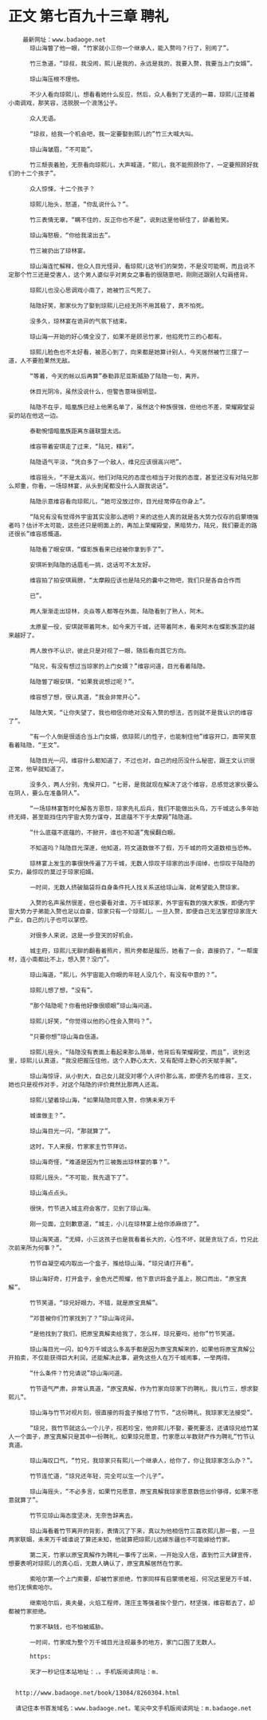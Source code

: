 # 正文 第七百九十三章 聘礼
        最新网址：www.badaoge.net
          琼山海瞥了他一眼，“竹家就小三你一个继承人，能入赘吗？行了，别闹了”。
      
          竹三急道，“琼叔，我没闹，熙儿是我的，永远是我的，我要入赘，我要当上门女婿”。
      
          琼山海压根不理他。
      
          不少人看向琼熙儿，想看看她什么反应，然后，众人看到了无语的一幕，琼熙儿正搂着小南调戏，那笑容，活脱脱一个浪荡公子。
      
          众人无语。
      
          “琼叔，给我一个机会吧，我一定要娶到熙儿的”竹三大喊大叫。
      
          琼山海皱眉，“不可能”。
      
          竹三颓丧着脸，无奈看向琼熙儿，大声喊道，“熙儿，我不能照顾你了，一定要照顾好我们的十二个孩子”。
      
          众人惊悚，十二个孩子？
      
          琼熙儿抬头，怒道，“你乱说什么？”。
      
          竹三表情无辜，“瞒不住的，反正你也不是”，说到这里他顿住了，舔着脸笑。
      
          琼山海怒极，“你给我滚出去”。
      
          竹三被扔出了琼林宴。
      
          琼山海连忙解释，但众人目光怪异，看琼熙儿这爷们的架势，不是没可能啊，而且说不定那个竹三还是受害人，这个男人婆似乎对男女之事看的很随意吧，刚刚还跟别人勾肩搭背。
      
          琼熙儿也没心思调戏小南了，她被竹三气死了。
      
          陆隐好笑，那家伙为了娶到琼熙儿已经无所不用其极了，真不怕死。
      
          没多久，琼林宴在诡异的气氛下结束。
      
          琼山海一开始的好心情全没了，如果不是顾忌竹家，他掐死竹三的心都有。
      
          琼熙儿脸色也不太好看，被恶心到了，向来都是她算计别人，今天居然被竹三摆了一道，人不要脸果然无敌。
      
          “等着，今天的帐以后再算”泰勒菲尼亚斯威胁了陆隐一句，离开。
      
          休目光阴冷，虽然没说什么，但警告意味很明显。
      
          陆隐不在乎，暗凰族已经上他黑名单了，虽然这个种族很强，但他也不差，荣耀殿堂妥妥的站在他这一边。
      
          泰勒惋惜暗凰族距离东疆联盟太远。
      
          维容带着安琪走了过来，“陆兄，精彩”。
      
          陆隐语气平淡，“凭白多了一个敌人，维兄应该很高兴吧”。
      
          维容摇头，“不是太高兴，他们对陆兄的态度也相当于对我的态度，甚至还没有对陆兄那么郑重，你看，一场琼林宴，从头到尾都没什么人跟我说话”。
      
          陆隐示意维容看向琼熙儿，“她可没放过你，目光经常停在你身上”。
      
          “陆兄有没有觉得外宇宙其实没那么透明？来的这些人真的就是各大势力仅存的启蒙境强者吗？估计不太可能，这些还只是明面上的，再加上荣耀殿堂，黑暗势力，陆兄，我们要走的路还很长”维容感慨道。
      
          陆隐看了眼安琪，“蝶影族看来已经被你拿到手了”。
      
          安琪听到陆隐的话眉毛一挑，这话可不太友好。
      
          维容拍了拍安琪肩膀，“太摩殿应该也是陆兄的囊中之物吧，我们只是各自合作而
      
          已”。
      
          两人渐渐走出琼林，炎焱等人都等在外面，陆隐看到了熟人，阿木。
      
          太原星一役，安琪就带着阿木，如今来万千城，还带着阿木，看来阿木在蝶影族混的越来越好了。
      
          两人故作不认识，彼此只是对视了一眼，随后看向其它方向。
      
          “陆兄，有没有想过当琼家的上门女婿？”维容问道，目光看着陆隐。
      
          陆隐瞥了眼安琪，“如果我说想过呢？”。
      
          维容想了想，很认真道，“我会非常开心”。
      
          陆隐大笑，“让你失望了，我也相信你绝对没有入赘的想法，否则就不是我认识的维容了”。
      
          “有一个人倒是很适合当上门女婿，依琼熙儿的性子，也能制住他”维容开口，面带笑意看着陆隐，“王文”。
      
          陆隐目光一闪，维容什么都知道了，不过也对，自己的经历没什么秘密，跟王文认识很正常，他早就知道了。
      
          没多久，两人分别，鬼侯开口，“七哥，是我就现在解决了这个维容，总感觉这家伙要么在阴人，要么在准备阴人”。
      
          “一场琼林宴暂时化解各方恩怨，琼家先礼后兵，我们不能做出头鸟，万千城这么多年始终无碍，甚至能挡住内宇宙大势力谋夺，其底蕴不下于太摩殿”陆隐道。
      
          “什么底蕴不底蕴的，不掀开，谁也不知道”鬼侯翻白眼。
      
          不知道吗？陆隐目光深邃，他知道，符文道数做不了假，万千城的符文道数相当恐怖。
      
          琼林宴上发生的事很快传遍了万千城，无数人惊叹于琼家的出手阔绰，也惊叹于陆隐的实力，最惊叹的莫过于琼家招婿。
      
          一时间，无数人挤破脑袋将自身条件托人找关系送给琼山海，就希望能入赘琼家。
      
          入赘的名声虽然很差，但也要看对谁，万千城琼家，外宇宙有数的强大家族，即便内宇宙大势力子弟能入赘也足以自豪，琼家只有一个琼熙儿，一旦入赘，即便自己无法掌控琼家庞大产业，自己的儿子也可以掌控。
      
          对很多人来说，这是一步登天的好机会。
      
          城主府，琼熙儿无聊的翻看着照片，照片旁都是履历，她看了一会，直接扔了，“一帮废材，连小南都比不上，想入赘？没门”。
      
          琼山海道，“熙儿，外宇宙能入你眼的年轻人没几个，有没有中意的？”。
      
          琼熙儿想了想，“没有”。
      
          “那个陆隐呢？你看他好像很顺眼”琼山海问道。
      
          琼熙儿好笑，“你觉得以他的心性会入赘吗？”。
      
          “只要你想”琼山海自信道。
      
          琼熙儿摇头，“陆隐没有表面上看起来那么简单，他背后有荣耀殿堂，而且”，说到这里，琼熙儿认真道，“我没把握压住他，这个人野心太大，又有配得上野心的天赋手腕”。
      
          琼山海惊讶，从小到大，自己女儿就没对哪个人评价那么高，即便齐名的维容，王文，她也只是视作对手，对这个陆隐的评价竟然比那两人还高。
      
          琼熙儿望着琼山海，“如果陆隐同意入赘，你猜未来万千
      
          城谁做主？”。
      
          琼山海目光一闪，“那就算了”。
      
          这时，下人来报，竹家家主竹节拜访。
      
          琼山海奇怪，“难道是因为竹三被轰出琼林宴的事？”。
      
          琼熙儿摇头，“不可能，我先退下了”。
      
          琼山海点点头。
      
          很快，竹节进入城主府会客厅，见到了琼山海。
      
          刚一见面，立刻歉意道，“城主，小儿在琼林宴上给你添麻烦了”。
      
          琼山海笑道，“无碍，小三这孩子也是我看着长大的，心性不坏，就是贪玩了点，竹兄此次前来所为何事？”。
      
          竹节自凝空戒内取出一个盒子，推给琼山海，“琼兄请打开看”。
      
          琼山海好奇，打开盒子，金色光芒照耀，他下意识将盒子盖上，脱口而出，“原宝真解”。
      
          竹节笑道，“琼兄好眼力，不错，就是原宝真解”。
      
          “邓普被你们竹家找到了？”琼山海诧异。
      
          “是他找到了我们，把原宝真解卖给我了，怎么样，琼兄要吗，给你”竹节笑道。
      
          琼山海目光一闪，如今万千城这么多高手都是因为原宝真解来的，如果他将原宝真解公开拍卖，不仅能获得巨大利润，还能解决此事，避免这些人在万千城闹事，一举两得。
      
          “什么条件？竹兄请说”琼山海问道。
      
          竹节语气严肃，非常认真道，“原宝真解，作为竹家向琼家下的聘礼，我儿竹三，想求娶熙儿”。
      
          琼山海与竹节对视片刻，很直接的将盒子推给了竹节，“这份聘礼，我琼家无法接受”。
      
          “琼兄，我竹节就这么一个儿子，视若珍宝，他非熙儿不娶，要死要活，还请琼兄给竹某人一个面子，原宝真解只是其中一份聘礼，如果琼兄愿意，竹家愿以半数财产作为聘礼”竹节认真道。
      
          琼山海叹口气，“竹兄，我琼家只有熙儿一个继承人，给你了，你让我琼家怎么办？”。
      
          竹节连忙道，“琼兄还年轻，完全可以生一个儿子”。
      
          琼山海摇头，“不必多言，如果竹兄愿意，原宝真解我琼家愿意数倍出价够得，如果不愿意就算了”。
      
          竹节见琼山海态度坚决，无奈告辞离去。
      
          琼山海看着竹节离开的背影，表情沉了下来，真以为他相信竹三喜欢熙儿那一套，一旦两家联姻，未来万千城谁说了算还未知，他就算把琼熙儿远嫁东疆也不可能嫁给竹家。
      
          第二天，竹家以原宝真解作为聘礼一事传了出来，一开始没人信，直到竹三大肆宣传，想要表明对琼熙儿的真心后，无数人确认了，原宝真解居然在竹家。
      
          索哈尔第一个上门索要，却被竹家拒绝，竹家同样有启蒙境老祖，何况这里是万千城，他们无惧索哈尔。
      
          继索哈尔后，奥夫曼，火焰工程师，莲庄主等强者挨个登门，材坚强，维容都去了，却都被竹家拒绝。
      
          竹家不缺钱，也不怕被威胁。
      
          一时间，竹家成为整个万千城目光注视最多的地方，家门口围了无数人。
      
          https:
      
          天才一秒记住本站地址：.。手机版阅读网址：m.
      
      
      http://www.badaoge.net/book/13084/8260304.html
      
      请记住本书首发域名：www.badaoge.net。笔尖中文手机版阅读网址：m.badaoge.net